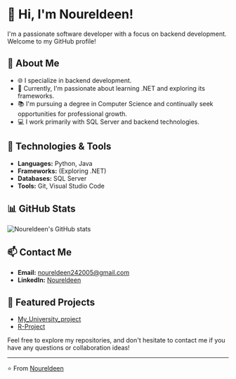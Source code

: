 # 👋 Hi, I'm Noureldeen!

I'm a passionate software developer with a focus on backend development. Welcome to my GitHub profile!

## 🚀 About Me
- 🌐 I specialize in backend development.
- 🌱 Currently, I'm passionate about learning .NET and exploring its frameworks.
- 📚 I'm pursuing a degree in Computer Science and continually seek opportunities for professional growth.
- 💻 I work primarily with SQL Server and backend technologies.

## 🔧 Technologies & Tools
- **Languages:** Python, Java
- **Frameworks:** (Exploring .NET)
- **Databases:** SQL Server
- **Tools:** Git, Visual Studio Code

## 📊 GitHub Stats
![Noureldeen's GitHub stats](https://github-readme-stats.vercel.app/api?username=noureldeen-cpu&show_icons=true&theme=radical)

## 📫 Contact Me
- **Email:** noureldeen242005@gmail.com
- **LinkedIn:** [Noureldeen](https://www.linkedin.com/in/nour-el-deen-mahmoud-550375234)

## 🌟 Featured Projects
- [My_University_project](https://github.com/noureldeen-cpu/My_University_project.git)
- [R-Project](https://github.com/noureldeen-cpu/R-Project.git)

Feel free to explore my repositories, and don't hesitate to contact me if you have any questions or collaboration ideas!

---
⭐️ From [Noureldeen](https://github.com/noureldeen-cpu)
